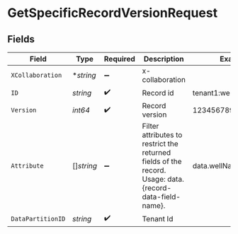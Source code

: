# GetSpecificRecordVersionRequest


## Fields

| Field                                                                                                   | Type                                                                                                    | Required                                                                                                | Description                                                                                             | Example                                                                                                 |
| ------------------------------------------------------------------------------------------------------- | ------------------------------------------------------------------------------------------------------- | ------------------------------------------------------------------------------------------------------- | ------------------------------------------------------------------------------------------------------- | ------------------------------------------------------------------------------------------------------- |
| `XCollaboration`                                                                                        | **string*                                                                                               | :heavy_minus_sign:                                                                                      | x-collaboration                                                                                         |                                                                                                         |
| `ID`                                                                                                    | *string*                                                                                                | :heavy_check_mark:                                                                                      | Record id                                                                                               | tenant1:well:123456789                                                                                  |
| `Version`                                                                                               | *int64*                                                                                                 | :heavy_check_mark:                                                                                      | Record version                                                                                          | 123456789                                                                                               |
| `Attribute`                                                                                             | []*string*                                                                                              | :heavy_minus_sign:                                                                                      | Filter attributes to restrict the returned fields of the record.  Usage: data.{record-data-field-name}. | data.wellName                                                                                           |
| `DataPartitionID`                                                                                       | *string*                                                                                                | :heavy_check_mark:                                                                                      | Tenant Id                                                                                               |                                                                                                         |